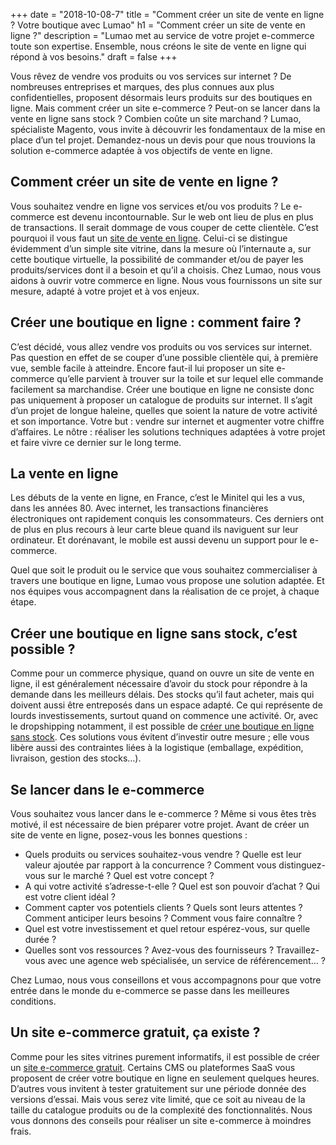 +++
date = "2018-10-08-7"
title = "Comment créer un site de vente en ligne ? Votre boutique avec Lumao"
h1 = "Comment créer un site de vente en ligne ?"
description = "Lumao met au service de votre projet e-commerce toute son expertise. Ensemble, nous créons le site de vente en ligne qui répond à vos besoins."
draft = false
+++

Vous rêvez de vendre vos produits ou vos services sur internet ? De nombreuses entreprises et marques, des plus connues aux plus confidentielles, proposent désormais leurs produits sur des boutiques en ligne. Mais comment créer un site e-commerce ? Peut-on se lancer dans la vente en ligne sans stock ? Combien coûte un site marchand ? Lumao, spécialiste Magento, vous invite à découvrir les fondamentaux de la mise en place d’un tel projet. Demandez-nous un devis pour que nous trouvions la solution e-commerce adaptée à vos objectifs de vente en ligne.  

## Comment créer un site de vente en ligne ?

Vous souhaitez vendre en ligne vos services et/ou vos produits ? Le e-commerce est devenu incontournable. Sur le web ont lieu de plus en plus de transactions. Il serait dommage de vous couper de cette clientèle. C’est pourquoi il vous faut un [site de vente en ligne](/ecommerce/creation/boutique/). Celui-ci se distingue évidemment d’un simple site vitrine, dans la mesure où l’internaute a, sur cette boutique virtuelle, la possibilité de commander et/ou de payer les produits/services dont il a besoin et qu’il a choisis. Chez Lumao, nous vous aidons à ouvrir votre commerce en ligne. Nous vous fournissons un site sur mesure, adapté à votre projet et à vos enjeux.

## Créer une boutique en ligne : comment faire ?

C’est décidé, vous allez vendre vos produits ou vos services sur internet. Pas question en effet de se couper d’une possible clientèle qui, à première vue, semble facile à atteindre. Encore faut-il lui proposer un site e-commerce qu’elle parvient à trouver sur la toile et sur lequel elle commande facilement sa marchandise. Créer une boutique en ligne ne consiste donc pas uniquement à proposer un catalogue de produits sur internet. Il s’agit d’un projet de longue haleine, quelles que soient la nature de votre activité et son importance. Votre but : vendre sur internet et augmenter votre chiffre d’affaires. Le nôtre : réaliser les solutions techniques adaptées à votre projet et faire vivre ce dernier sur le long terme.

## La vente en ligne

Les débuts de la vente en ligne, en France, c’est le Minitel qui les a vus, dans les années 80. Avec internet, les transactions financières électroniques ont rapidement conquis les consommateurs. Ces derniers ont de plus en plus recours à leur carte bleue quand ils naviguent sur leur ordinateur. Et dorénavant, le mobile est aussi devenu un support pour le e-commerce.

Quel que soit le produit ou le service que vous souhaitez commercialiser à travers une boutique en ligne, Lumao vous propose une solution adaptée. Et nos équipes vous accompagnent dans la réalisation de ce projet, à chaque étape.

## Créer une boutique en ligne sans stock, c’est possible ?

Comme pour un commerce physique, quand on ouvre un site de vente en ligne, il est généralement nécessaire d’avoir du stock pour répondre à la demande dans les meilleurs délais. Des stocks qu’il faut acheter, mais qui doivent aussi être entreposés dans un espace adapté. Ce qui représente de lourds investissements, surtout quand on commence une activité. Or, avec le dropshipping notamment, il est possible de [créer une boutique en ligne sans stock](/ecommerce/creation/dropshipping/). Ces solutions vous évitent d’investir outre mesure ; elle vous libère aussi des contraintes liées à la logistique (emballage, expédition, livraison, gestion des stocks…).

## Se lancer dans le e-commerce

Vous souhaitez vous lancer dans le e-commerce ? Même si vous êtes très motivé, il est nécessaire de bien préparer votre projet. Avant de créer un site de vente en ligne, posez-vous les bonnes questions :

-	Quels produits ou services souhaitez-vous vendre ? Quelle est leur valeur ajoutée par rapport à la concurrence ? Comment vous distinguez-vous sur le marché ? Quel est votre concept ?
-	A qui votre activité s’adresse-t-elle ? Quel est son pouvoir d’achat ? Qui est votre client idéal ?
-	Comment capter vos potentiels clients ? Quels sont leurs attentes ? Comment anticiper leurs besoins ? Comment vous faire connaître ?
-	Quel est votre investissement et quel retour espérez-vous, sur quelle durée ?
-	Quelles sont vos ressources ? Avez-vous des fournisseurs ? Travaillez-vous avec une agence web spécialisée, un service de référencement… ?

Chez Lumao, nous vous conseillons et vous accompagnons pour que votre entrée dans le monde du e-commerce se passe dans les meilleures conditions.

## Un site e-commerce gratuit, ça existe ?

Comme pour les sites vitrines purement informatifs, il est possible de créer un [site e-commerce gratuit](/ecommerce/creation/gratuit/). Certains CMS ou plateformes SaaS vous proposent de créer votre boutique en ligne en seulement quelques heures. D’autres vous invitent à tester gratuitement sur une période donnée des versions d’essai. Mais vous serez vite limité, que ce soit au niveau de la taille du catalogue produits ou de la complexité des fonctionnalités. Nous vous donnons des conseils pour réaliser un site e-commerce à moindres frais.
